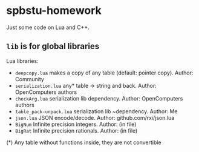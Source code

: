 # spbstu-homework

Just some code on Lua and C++.

## `lib` is for global libraries

Lua libraries:
- `deepcopy.lua` makes a copy of any table (default: pointer copy). Author: Community
- `serialization.lua` any* table -> string and back. Author: OpenComputers authors
- `checkArg.lua` serialization lib dependency. Author: OpenComputers authors
- `table_pack-unpack.lua` serialization lib ~dependency. Author: Me
- `json.lua` JSON encode/decode. Author: github.com/rxi/json.lua
- `BigNum` Infinite precision integers. Author: (in file)
- `BigRat` Infinite precision rationals. Author: (in file)


(*) Any table without functions inside, they are not convertible
